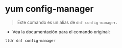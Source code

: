# yum config-manager

> Este comando es un alias de `dnf config-manager`.

- Vea la documentación para el comando original:

`tldr dnf config-manager`
